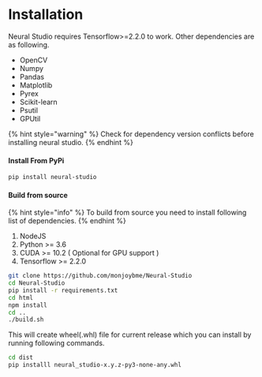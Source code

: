 # Installation

Neural Studio requires Tensorflow&gt;=2.2.0 to work. Other dependencies are as following.

* OpenCV
* Numpy
* Pandas
* Matplotlib
* Pyrex
* Scikit-learn
* Psutil
* GPUtil

{% hint style="warning" %}
Check for dependency version conflicts before installing neural studio.
{% endhint %}

#### Install From PyPi

```bash
pip install neural-studio
```

#### Build from source

{% hint style="info" %}
To build from source you need to install following list of dependencies.
{% endhint %}

1. NodeJS 
2. Python &gt;= 3.6
3. CUDA &gt;= 10.2 \( Optional for GPU support \)
4. Tensorflow &gt;= 2.2.0 

```bash
git clone https://github.com/monjoybme/Neural-Studio
cd Neural-Studio
pip install -r requirements.txt
cd html
npm install 
cd ..
./build.sh    
```

This will create wheel\(.whl\) file for current release which you can install by running following commands. 

```bash
cd dist
pip installl neural_studio-x.y.z-py3-none-any.whl
```

